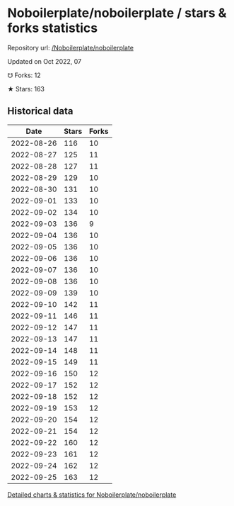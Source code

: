 # Noboilerplate/noboilerplate / stars & forks statistics

Repository url: [/Noboilerplate/noboilerplate](https://github.com/Noboilerplate/noboilerplate)

Updated on Oct 2022, 07

☋ Forks: 12

★ Stars: 163

## Historical data
| Date | Stars | Forks |
|------|-------|-------|
| 2022-08-26 | 116 | 10 | 
| 2022-08-27 | 125 | 11 | 
| 2022-08-28 | 127 | 11 | 
| 2022-08-29 | 129 | 10 | 
| 2022-08-30 | 131 | 10 | 
| 2022-09-01 | 133 | 10 | 
| 2022-09-02 | 134 | 10 | 
| 2022-09-03 | 136 | 9 | 
| 2022-09-04 | 136 | 10 | 
| 2022-09-05 | 136 | 10 | 
| 2022-09-06 | 136 | 10 | 
| 2022-09-07 | 136 | 10 | 
| 2022-09-08 | 136 | 10 | 
| 2022-09-09 | 139 | 10 | 
| 2022-09-10 | 142 | 11 | 
| 2022-09-11 | 146 | 11 | 
| 2022-09-12 | 147 | 11 | 
| 2022-09-13 | 147 | 11 | 
| 2022-09-14 | 148 | 11 | 
| 2022-09-15 | 149 | 11 | 
| 2022-09-16 | 150 | 12 | 
| 2022-09-17 | 152 | 12 | 
| 2022-09-18 | 152 | 12 | 
| 2022-09-19 | 153 | 12 | 
| 2022-09-20 | 154 | 12 | 
| 2022-09-21 | 154 | 12 | 
| 2022-09-22 | 160 | 12 | 
| 2022-09-23 | 161 | 12 | 
| 2022-09-24 | 162 | 12 | 
| 2022-09-25 | 163 | 12 | 


[Detailed charts & statistics for Noboilerplate/noboilerplate](https://reviewgithub.com/rep/Noboilerplate/noboilerplate)
